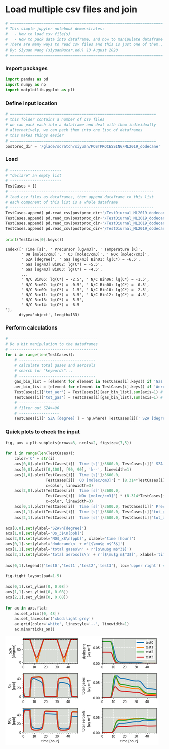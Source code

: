 # Load multiple csv files and join


```python
# ====================================================================
# This simple jupyter notebook demonstrates:
#   - How to load csv file(s)
#   - How to pack data into dataframe, and how to manipulate dataframe
# There are many ways to read csv files and this is just one of them..
# By: Siyuan Wang (siyuan@ucar.edu) 13 August 2020
# ====================================================================
```

### Import packages


```python
import pandas as pd
import numpy as np
import matplotlib.pyplot as plt
```

### Define input location


```python
# =================================================================
# this folder contains a number of csv files
# we can pack each into a dataframe and deal with them individually
# alternatively, we can pack them into one list of dataframes
# this makes things easier
# =================================================================
postproc_dir = '/glade/scratch/siyuan/POSTPROCESSING/ML2019_dodecane'
```

### Load


```python
# -----------------------
# "declare" an empty list
# -----------------------
TestCases = []
# ----------------------------------------------------------------
# load csv files as dataframes, then append dataframe to this list
# each component of this list is a whole dataframe
# ----------------------------------------------------------------
TestCases.append( pd.read_csv(postproc_dir+'/TestDiurnal_ML2019_dodecane_t0.csv') ) # T0: Base case...
TestCases.append( pd.read_csv(postproc_dir+'/TestDiurnal_ML2019_dodecane_t1.csv') ) # T1: Same as T0 but NO is halved
TestCases.append( pd.read_csv(postproc_dir+'/TestDiurnal_ML2019_dodecane_t2.csv') ) # T2: Same as T1 but date changed to December (so lower SZA)
TestCases.append( pd.read_csv(postproc_dir+'/TestDiurnal_ML2019_dodecane_t3.csv') ) # T3: Same as T2 but precursor level (dodecane) is halved

print(TestCases[0].keys())

```

    Index([' Time [s]', ' Precursor [ug/m3]', ' Temperature [K]',
           ' OH [molec/cm3]', ' O3 [molec/cm3]', ' NOx [molec/cm3]',
           ' SZA [degree]', ' Gas [ug/m3] Bin01: lg(C*) = -6.5',
           ' Gas [ug/m3] Bin02: lg(C*) = -5.5',
           ' Gas [ug/m3] Bin03: lg(C*) = -4.5',
           ...
           ' N/C Bin05: lg(C*) = -2.5', ' N/C Bin06: lg(C*) = -1.5',
           ' N/C Bin07: lg(C*) = -0.5', ' N/C Bin08: lg(C*) =  0.5',
           ' N/C Bin09: lg(C*) =  1.5', ' N/C Bin10: lg(C*) =  2.5',
           ' N/C Bin11: lg(C*) =  3.5', ' N/C Bin12: lg(C*) =  4.5',
           ' N/C Bin13: lg(C*) =  5.5',
           ' N/C Bin14: lg(C*) =  6.5                                                                                                      '],
          dtype='object', length=133)


### Perform calculations


```python
# ---------------------------------------
# Do a bit manipulation to the dataframes
# ---------------------------------------
for i in range(len(TestCases)):
    # ----------------------------------
    # calculate total gases and aerosols
    # search for "keywords"...
    # ----------------------------------
    gas_bin_list = [element for element in TestCases[i].keys() if 'Gas [ug/m3]' in element]
    aer_bin_list = [element for element in TestCases[i].keys() if 'Aerosol [ug_m3]' in element]
    TestCases[i]['tot_aer'] = TestCases[i][aer_bin_list].sum(axis=1) # calculate total gas concentrations
    TestCases[i]['tot_gas'] = TestCases[i][gas_bin_list].sum(axis=1) # calculate total aerosol concentrations
    # ------------------
    # filter out SZA>=90
    # ------------------
    TestCases[i][' SZA [degree]'] = np.where( TestCases[i][' SZA [degree]']>=90.0, 90.0, TestCases[i][' SZA [degree]'] )

```

### Quick plots to check the input


```python
fig, axs = plt.subplots(nrows=3, ncols=2, figsize=(7,5))

for i in range(len(TestCases)):
    color='C' + str(i)
    axs[0,0].plot(TestCases[i][' Time [s]']/3600.0, TestCases[i][' SZA [degree]'], c=color, linewidth=3)
    axs[0,0].plot([0,100], [90, 90], 'k--', linewidth=1)
    axs[1,0].plot(TestCases[i][' Time [s]']/3600.0, 
                  TestCases[i][' O3 [molec/cm3]'] * (8.314*TestCases[i][' Temperature [K]']/101325.0/6.0232e+8), # convert unit from molec/cm3 to ppb
                  c=color, linewidth=3)
    axs[2,0].plot(TestCases[i][' Time [s]']/3600.0, 
                  TestCases[i][' NOx [molec/cm3]'] * (8.314*TestCases[i][' Temperature [K]']/101325.0/6.0232e+8), # convert unit from molec/cm3 to ppb
                  c=color, linewidth=3)
    axs[0,1].plot(TestCases[i][' Time [s]']/3600.0, TestCases[i][' Precursor [ug/m3]'], c=color, linewidth=3)
    axs[1,1].plot(TestCases[i][' Time [s]']/3600.0, TestCases[i]['tot_gas'], c=color, linewidth=3)
    axs[2,1].plot(TestCases[i][' Time [s]']/3600.0, TestCases[i]['tot_aer'], c=color, linewidth=3)

axs[0,0].set(ylabel='SZA\n[degree]')
axs[1,0].set(ylabel='O$_3$\n[ppb]')
axs[2,0].set(ylabel='NO$_x$\n[ppb]', xlabel='time [hour]')
axs[0,1].set(ylabel='dodecane\n' + r'[$\mu$g m$^3$]')
axs[1,1].set(ylabel='total gases\n' + r'[$\mu$g m$^3$]')
axs[2,1].set(ylabel='total aerosols\n' + r'[$\mu$g m$^3$]', xlabel='time [hour]')

axs[0,1].legend(['test0','test1','test2','test3'], loc='upper right') #, bbox_to_anchor=(1, 1.08))

fig.tight_layout(pad=1.5)

axs[0,1].set_ylim([0, 0.08])
axs[1,1].set_ylim([0, 0.08])
axs[2,1].set_ylim([0, 0.08])

for ax in axs.flat:
    ax.set_xlim([0, 48])
    ax.set_facecolor('xkcd:light grey')
    ax.grid(color='white', linestyle='--', linewidth=1)
    ax.minorticks_on()
```


![png](Read_csv_dataframe_files/Read_csv_dataframe_11_0.png)



```python

```
